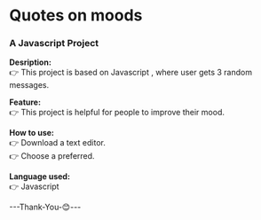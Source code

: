 # Quotes on moods
### A Javascript Project

**Desription:** <br/>
👉 This project is based on Javascript , where user gets 3 random messages.

**Feature:** <br/>
👉 This project is helpful for people to improve their mood.

**How to use:** <br/>
👉 Download a text editor. <br/>
👉 Choose a preferred. <br/>

**Language used:** <br/>
👉 Javascript

---Thank-You-😊---
